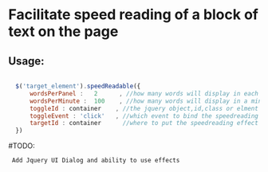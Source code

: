# Facilitate speed reading of a block of text on the page

## Usage: 

```javascript

  $('target_element').speedReadable({
      wordsPerPanel :   2      , //how many words will display in each frame
      wordsPerMinute :  100    , //how many words will display in a minute
      toggleId : container    , //the jquery object,id,class or elment that toggles speedreading
      toggleEvent : 'click'   , //which event to bind the speedreading effect to
      targetId : container      //where to put the speedreading effect
  })

```

#TODO:

     Add Jquery UI Dialog and ability to use effects 

    
      